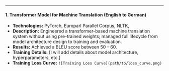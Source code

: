---
#### 1. Transformer Model for Machine Translation (English to German)
- **Technologies:** PyTorch, Europarl Parallel Corpus, NLTK, 
- **Description:** Engineered a transformer-based machine translation system without using pre-trained weights; managed full lifecycle from model architecture design to training and evaluation.
- **Results:** Achieved a BLEU score between 50 - 60.
- **Training Details:** [I will add details about model architecture, hyperparameters, etc.]
- **Training Loss Curve:** `![Training Loss Curve](path/to/loss_curve.png)`
